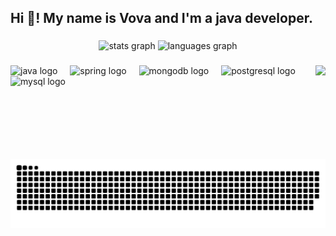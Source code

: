 <h2 align="left">Hi 👋! My name is Vova and I'm a java developer.</h2>

###

<div align="center">
  <img src="https://github-readme-stats.vercel.app/api?username=KovachVolodymer&hide_title=false&hide_rank=false&show_icons=true&include_all_commits=true&count_private=true&disable_animations=false&theme=dracula&locale=en&hide_border=false" height="150" alt="stats graph"  />
  <img src="https://github-readme-stats.vercel.app/api/top-langs?username=KovachVolodymer&locale=en&hide_title=false&layout=compact&card_width=320&langs_count=5&theme=dracula&hide_border=false" height="150" alt="languages graph"  />
</div>

###

<img align="right" height="150" src="https://media3.giphy.com/media/v1.Y2lkPTc5MGI3NjExaDV3MTJyaDZibWh3MnozZjhwa2VxcTdlNmV5cGpobGZmMjY5eWo3bSZlcD12MV9pbnRlcm5hbF9naWZfYnlfaWQmY3Q9Zw/boYxZ1fa72kcgr70sN/giphy.gif"  />

###

<div align="left">
  <img src="https://cdn.jsdelivr.net/gh/devicons/devicon/icons/java/java-original.svg" height="30" alt="java logo"  />
  <img width="12" />
  <img src="https://cdn.jsdelivr.net/gh/devicons/devicon/icons/spring/spring-original.svg" height="30" alt="spring logo"  />
  <img width="12" />
  <img src="https://cdn.jsdelivr.net/gh/devicons/devicon/icons/mongodb/mongodb-original.svg" height="30" alt="mongodb logo"  />
  <img width="12" />
  <img src="https://cdn.jsdelivr.net/gh/devicons/devicon/icons/postgresql/postgresql-original.svg" height="30" alt="postgresql logo"  />
  <img width="12" />
  <img src="https://cdn.jsdelivr.net/gh/devicons/devicon/icons/mysql/mysql-original.svg" height="30" alt="mysql logo"  />
</div>

###

<br clear="both">

<picture>
  <source media="(prefers-color-scheme: dark)" srcset="https://raw.githubusercontent.com/KovachVolodymer/KovachVolodymer/output/github-snake-dark.svg" />
  <source media="(prefers-color-scheme: light)" srcset="https://raw.githubusercontent.com/KovachVolodymer/KovachVolodymer/output/github-snake.svg" />
  <img alt="github-snake" src="https://raw.githubusercontent.com/KovachVolodymer/KovachVolodymer/output/github-snake.svg" />
</picture>

###
